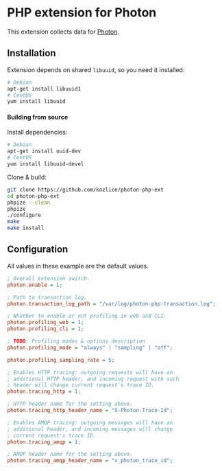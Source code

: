 # PHP extension for Photon

This extension collects data for [Photon](https://github.com/kozlice/photon).

## Installation

Extension depends on shared `libuuid`, so you need it installed:
```bash
# Debian
apt-get install libuuid1
# CentOS
yum install libuuid
```

#### Building from source

Install dependencies:

```bash
# Debian
apt-get install uuid-dev
# CentOS
yum install libuuid-devel
```

Clone & build:

```bash
git clone https://github.com/kozlice/photon-php-ext
cd photon-php-ext
phpize --clean
phpize
./configure
make
make install
```

## Configuration

All values in these example are the default values.

```ini
; Overall extension switch.
photon.enable = 1;

; Path to transaction log.
photon.transaction_log_path = "/var/log/photon-php-transaction.log";

; Whether to enable or not profiling in web and CLI.
photon.profiling_web = 1;
photon.profiling_cli = 1;

; TODO: Profiling modes & options description
photon.profiling_mode = "always" | "sampling" | "off";

photon.profiling_sampling_rate = 5;

; Enables HTTP tracing: outgoing requests will have an
; additional HTTP header, and incoming request with such
; header will change current request's trace ID.
photon.tracing_http = 1;

; HTTP header name for the setting above.
photon.tracing_http_header_name = "X-Photon-Trace-Id";

; Enables AMQP tracing: outgoing messages will have an
; additional header, and incoming messages will change
; current request's trace ID.
photon.tracing_amqp = 1;

; AMQP header name for the setting above.
photon.tracing_amqp_header_name = "x_photon_trace_id";
```
